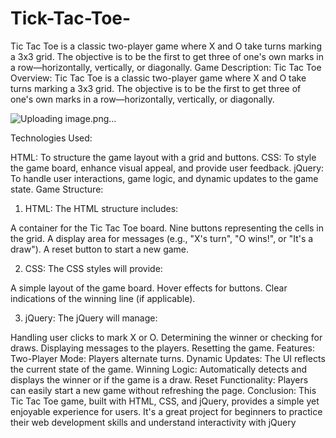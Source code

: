 # Tick-Tac-Toe-
Tic Tac Toe is a classic two-player game where X and O take turns marking a 3x3 grid. The objective is to be the first to get three of one's own marks in a row—horizontally, vertically, or diagonally.
Game Description: Tic Tac Toe
Overview: Tic Tac Toe is a classic two-player game where X and O take turns marking a 3x3 grid. The objective is to be the first to get three of one's own marks in a row—horizontally, vertically, or diagonally.

![Uploading image.png…]()

Technologies Used:

HTML: To structure the game layout with a grid and buttons.
CSS: To style the game board, enhance visual appeal, and provide user feedback.
jQuery: To handle user interactions, game logic, and dynamic updates to the game state.
Game Structure:
1. HTML: The HTML structure includes:

A container for the Tic Tac Toe board.
Nine buttons representing the cells in the grid.
A display area for messages (e.g., "X's turn", "O wins!", or "It's a draw").
A reset button to start a new game.

2. CSS: The CSS styles will provide:

A simple layout of the game board.
Hover effects for buttons.
Clear indications of the winning line (if applicable).

3. jQuery: The jQuery will manage:

Handling user clicks to mark X or O.
Determining the winner or checking for draws.
Displaying messages to the players.
Resetting the game.
Features:
Two-Player Mode: Players alternate turns.
Dynamic Updates: The UI reflects the current state of the game.
Winning Logic: Automatically detects and displays the winner or if the game is a draw.
Reset Functionality: Players can easily start a new game without refreshing the page.
Conclusion:
This Tic Tac Toe game, built with HTML, CSS, and jQuery, provides a simple yet enjoyable experience for users. It's a great project for beginners to practice their web development skills and understand interactivity with jQuery
